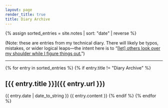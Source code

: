 ```yaml
---
layout: page
render_title: true
title: Diary Archive
---
```


{% assign sorted_entries = site.notes | sort: "date" | reverse %}

(Note: these are entries from my technical diary. There will likely be typos, mistakes, or wider logical leaps—the intent here is to “[[let] others look over my shoulder while I figure things out.](https://austinkleon.com/2015/06/14/to-be-a-teacher-and-remain-a-student/)”)

<hr>

{% for entry in sorted_entries %}
  {% if entry.title != "Diary Archive" %}
## [{{ entry.title }}]({{ entry.url }})
<span class="post-date">{{ entry.date | date_to_string }}</span>
{{ entry.content }}
  {% endif %}
{% endfor %}
